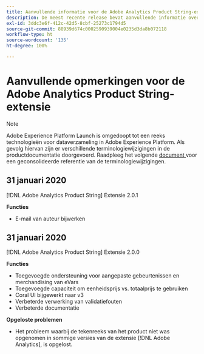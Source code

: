 ```yaml
---
title: Aanvullende informatie voor de Adobe Analytics Product String-extensie
description: De meest recente release bevat aanvullende informatie over de Adobe Analytics Product String-tagextensie in Adobe Experience Platform.
exl-id: 3ddc3e6f-412c-42d5-8cbf-25273c1794d5
source-git-commit: 88939d674c0002590939004e0235d3da8b072118
workflow-type: ht
source-wordcount: '135'
ht-degree: 100%

---
```


# Aanvullende opmerkingen voor de Adobe Analytics Product String-extensie

>[!NOTE]
>
>Adobe Experience Platform Launch is omgedoopt tot een reeks technologieën voor dataverzameling in Adobe Experience Platform.  Als gevolg hiervan zijn er verschillende terminologiewijzigingen in de productdocumentatie doorgevoerd. Raadpleeg het volgende [ document ](../../../term-updates.md) voor een geconsolideerde referentie van de terminologiewijzigingen.

## 31 januari 2020

[!DNL Adobe Analytics Product String] Extensie 2.0.1

**Functies**

* E-mail van auteur bijwerken

## 31 januari 2020

[!DNL Adobe Analytics Product String] Extensie 2.0.0

**Functies**

* Toegevoegde ondersteuning voor aangepaste gebeurtenissen en merchandising van eVars
* Toegevoegde capaciteit om eenheidsprijs vs. totaalprijs te gebruiken
* Coral UI bijgewerkt naar v3
* Verbeterde verwerking van validatiefouten
* Verbeterde documentatie

**Opgeloste problemen**

* Het probleem waarbij de tekenreeks van het product niet was opgenomen in sommige versies van de extensie [!DNL Adobe Analytics], is opgelost.
